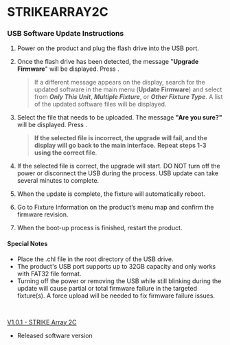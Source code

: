 # STRIKEARRAY2C

### USB Software Update Instructions
1. Power on the product and plug the flash drive into the USB port.
2. Once the flash drive has been detected, the message "**Upgrade Firmware**" will be displayed. Press **<ENTER>**.
   >If a different message appears on the display, search for the updated software in the main menu (**Update Firmware**) and select from ***Only This Unit***, ***Multiple Fixture***, or ***Other Fixture Type***. A list of the updated software files will be displayed.
3. Select the file that needs to be uploaded. The message **"Are you sure?"** will be displayed. Press **<ENTER>**.
   >**If the selected file is incorrect, the upgrade will fail, and the display will go back to the main interface.**
   >**Repeat steps 1-3 using the correct file**.

4. If the selected file is correct, the upgrade will start. DO NOT turn off the power or disconnect the USB during the process. USB update can take several minutes to complete.
5. When the update is complete, the fixture will automatically reboot.
6. Go to Fixture Information on the product’s menu map and confirm the firmware revision.
7. When the boot-up process is finished, restart the product.

#### Special Notes
* Place the .chl file in the root directory of the USB drive.
* The product's USB port supports up to 32GB capacity and only works with FAT32 file format.
* Turning off the power or removing the USB while still blinking during the update will cause partial or total firmware failure in the targeted fixture(s). A force upload will be needed to fix firmware failure issues.


&nbsp;  


[V1.0.1 - STRIKE Array 2C](https://github.com/Chauvet-Pro/STRIKEARRAY2C/blob/27c99477dc3e1c45bc11e609be987f870453869d/Firmware/V1.0.1_04-29-24.zip)
- Released software version
